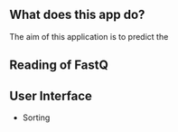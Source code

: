 ## What does this app do?

The aim of this application is to predict the

## Reading of FastQ

## User Interface

- Sorting
